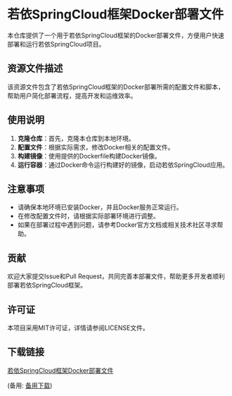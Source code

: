 # 若依SpringCloud框架Docker部署文件

本仓库提供了一个用于若依SpringCloud框架的Docker部署文件，方便用户快速部署和运行若依SpringCloud项目。

## 资源文件描述

该资源文件包含了若依SpringCloud框架的Docker部署所需的配置文件和脚本，帮助用户简化部署流程，提高开发和运维效率。

## 使用说明

1. **克隆仓库**：首先，克隆本仓库到本地环境。
2. **配置文件**：根据实际需求，修改Docker相关的配置文件。
3. **构建镜像**：使用提供的Dockerfile构建Docker镜像。
4. **运行容器**：通过Docker命令运行构建好的镜像，启动若依SpringCloud应用。

## 注意事项

- 请确保本地环境已安装Docker，并且Docker服务正常运行。
- 在修改配置文件时，请根据实际部署环境进行调整。
- 如果在部署过程中遇到问题，请参考Docker官方文档或相关技术社区寻求帮助。

## 贡献

欢迎大家提交Issue和Pull Request，共同完善本部署文件，帮助更多开发者顺利部署若依SpringCloud框架。

## 许可证

本项目采用MIT许可证，详情请参阅LICENSE文件。

## 下载链接
[若依SpringCloud框架Docker部署文件](https://pan.quark.cn/s/5b51877b494c) 

(备用: [备用下载](https://pan.baidu.com/s/19-OBCkOwZhkB7AdMBnPoHg?pwd=1234))
